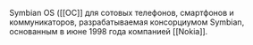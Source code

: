 Symbian OS ([[ОС]] для сотовых телефонов, смартфонов и коммуникаторов, разрабатываемая консорциумом Symbian, основанным в июне 1998 года компанией [[Nokia]].